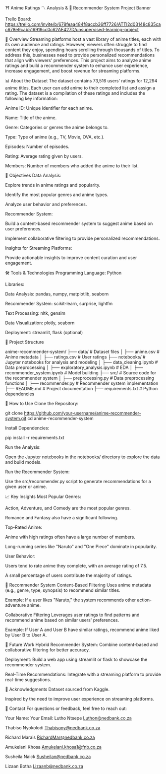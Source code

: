 ⛩️ Anime Ratings 〽️ Analysis & 🤖 Recommender System
Project Banner

Trello Board: https://trello.com/invite/b/678feaa484f8accb36ff7726/ATTI2d03148c835cac678e9cab516919cc0c62AE427D/unsupervised-learning-project

📜 Overview
Streaming platforms host a vast library of anime titles, each with its own audience and ratings. However, viewers often struggle to find content they enjoy, spending hours scrolling through thousands of titles. To address this, businesses need to provide personalized recommendations that align with viewers' preferences. This project aims to analyze anime ratings and build a recommender system to enhance user experience, increase engagement, and boost revenue for streaming platforms.

📊 About the Dataset
The dataset contains 73,516 users' ratings for 12,294 anime titles. Each user can add anime to their completed list and assign a rating. The dataset is a compilation of these ratings and includes the following key information:

Anime ID: Unique identifier for each anime.

Name: Title of the anime.

Genre: Categories or genres the anime belongs to.

Type: Type of anime (e.g., TV, Movie, OVA, etc.).

Episodes: Number of episodes.

Rating: Average rating given by users.

Members: Number of members who added the anime to their list.

🎯 Objectives
Data Analysis:

Explore trends in anime ratings and popularity.

Identify the most popular genres and anime types.

Analyze user behavior and preferences.

Recommender System:

Build a content-based recommender system to suggest anime based on user preferences.

Implement collaborative filtering to provide personalized recommendations.

Insights for Streaming Platforms:

Provide actionable insights to improve content curation and user engagement.

🛠️ Tools & Technologies
Programming Language: Python

Libraries:

Data Analysis: pandas, numpy, matplotlib, seaborn

Recommender System: scikit-learn, surprise, lightfm

Text Processing: nltk, gensim

Data Visualization: plotly, seaborn

Deployment: streamlit, flask (optional)

📂 Project Structure

anime-recommender-system/
├── data/                    # Dataset files
│   ├── anime.csv            # Anime metadata
│   ├── ratings.csv          # User ratings
├── notebooks/               # Jupyter notebooks for analysis and modeling
│   ├── data_cleaning.ipynb  # Data preprocessing
│   ├── exploratory_analysis.ipynb  # EDA
│   ├── recommender_system.ipynb  # Model building
├── src/                     # Source code for the recommender system
│   ├── preprocessing.py     # Data preprocessing functions
│   ├── recommender.py       # Recommender system implementation
├── README.md                # Project documentation
├── requirements.txt         # Python dependencies

🚀 How to Use
Clone the Repository:

git clone https://github.com/your-username/anime-recommender-system.git
cd anime-recommender-system

Install Dependencies:

pip install -r requirements.txt

Run the Analysis:

Open the Jupyter notebooks in the notebooks/ directory to explore the data and build models.

Run the Recommender System:

Use the src/recommender.py script to generate recommendations for a given user or anime.

📈 Key Insights
Most Popular Genres:

Action, Adventure, and Comedy are the most popular genres.

Romance and Fantasy also have a significant following.

Top-Rated Anime:

Anime with high ratings often have a large number of members.

Long-running series like "Naruto" and "One Piece" dominate in popularity.

User Behavior:

Users tend to rate anime they complete, with an average rating of 7.5.

A small percentage of users contribute the majority of ratings.

🤖 Recommender System
Content-Based Filtering
Uses anime metadata (e.g., genre, type, synopsis) to recommend similar titles.

Example: If a user likes "Naruto," the system recommends other action-adventure anime.

Collaborative Filtering
Leverages user ratings to find patterns and recommend anime based on similar users' preferences.

Example: If User A and User B have similar ratings, recommend anime liked by User B to User A.

📝 Future Work
Hybrid Recommender System: Combine content-based and collaborative filtering for better accuracy.

Deployment: Build a web app using streamlit or flask to showcase the recommender system.

Real-Time Recommendations: Integrate with a streaming platform to provide real-time suggestions.

🙏 Acknowledgments
Dataset sourced from Kaggle.

Inspired by the need to improve user experience on streaming platforms.

📧 Contact
For questions or feedback, feel free to reach out:

Your Name:               Your Email:
Lutho Ntsepe             Luthon@nedbank.co.za

Thabiso Nyokolodi        Thabisony@nedbank.co.za

Richard Marais           RichardMar@nedbank.co.za

Amukelani Khosa          Amukelani.khosa1@fnb.co.za

Susheila Naick           Susheilan@nedbank.co.za

Lizaan Botha             Lizaanb@nedbank.co.za



